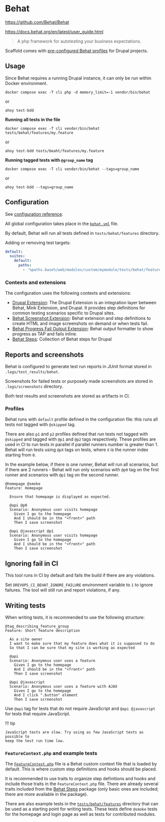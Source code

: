 # Behat

https://github.com/Behat/Behat

https://docs.behat.org/en/latest/user_guide.html

> A php framework for autotesting your business expectations.

Scaffold comes with [pre-configured Behat profiles](../../../../behat.yml) for Drupal projects.

## Usage

Since Behat requires a running Drupal instance, it can only be run within
Docker environment.

```shell
docker compose exec -T cli php -d memory_limit=-1 vendor/bin/behat
```
or
```shell
ahoy test-bdd
```

**Running all tests in the file**

```shell
docker compose exec -T cli vendor/bin/behat tests/behat/features/my.feature
```
or
```shell
ahoy test-bdd tests/beaht/features/my.feature
```

**Running tagged tests with `@group_name` tag**

```shell
docker compose exec -T cli vendor/bin/behat --tags=group_name
```
or
```shell
ahoy test-bdd --tags=group_name
```

## Configuration

See [configuration reference](https://docs.behat.org/en/latest/user_guide/configuration.html).

All global configuration takes place in the [`behat.yml`](../../../../behat.yml) file.

By default, Behat will run all tests defined in `tests/behat/features` directory.

Adding or removing test targets:

```yml
default:
  suites:
    default:
      paths:
        - '%paths.base%/web/modules/custom/mymodule/tests/behat/features'
```

### Contexts and extensions

The configuration uses the following contexts and extensions:

- [Drupal Extension](https://github.com/jhedstrom/drupalextension): The Drupal Extension is an integration layer between Behat, Mink Extension, and Drupal. It provides step definitions for common testing scenarios specific to Drupal sites.
- [Behat Screenshot Extension](https://github.com/drevops/behat-screenshot): Behat extension and step definitions to create HTML and image screenshots on demand or when tests fail.
- [Behat Progress Fail Output Extension](https://github.com/drevops/behat-format-progress-fail): Behat output formatter to show progress as TAP and fails inline.
- [Behat Steps](https://github.com/drevops/behat-steps): Collection of Behat steps for Drupal

## Reports and screenshots

Behat is configured to generate test run reports in JUnit format stored in
`.logs/test_results/behat`.

Screenshots for failed tests or purposely made screenshots are stored in
`.logs/screenshots` directory.

Both test results and screenshots are stored as artifacts in CI.

### Profiles

Behat runs with `default` profile defined in the configuration file: this runs
all tests not tagged with `@skipped` tag.

There are also `p1` and `p2` profiles defined that run tests not tagged with
`@skipped` and tagged with `@p1` and `@p2` tags respectively. These profiles are
used in CI to run tests in parallel if parallel runners number is greater than 1.
Behat will run tests using `@pX` tags on tests, where `X` is the runner index
starting from `0`.

In the example below, if there is one runner, Behat will run all scenarios, but
if there are 2 runners - Behat will run only scenarios with `@p0` tag on the
first runner and scenarios with `@p1` tag on the second runner.

```gherkin
@homepage @smoke
Feature: Homepage

  Ensure that homepage is displayed as expected.

  @api @p0
  Scenario: Anonymous user visits homepage
    Given I go to the homepage
    And I should be in the "<front>" path
    Then I save screenshot

  @api @javascript @p1
  Scenario: Anonymous user visits homepage
    Given I go to the homepage
    And I should be in the "<front>" path
    Then I save screenshot
```

## Ignoring fail in CI

This tool runs in CI by default and fails the build if there are any violations.

Set `DREVOPS_CI_BEHAT_IGNORE_FAILURE` environment variable to `1` to ignore
failures. The tool will still run and report violations, if any.

## Writing tests

When writing tests, it is recommended to use the following structure:

```gherkin
@tag_describing_feature_group
Feature: Short feature description

  As a site owner
  I want to make sure that my feature does what it is supposed to do
  So that I can be sure that my site is working as expected

  @api
  Scenario: Anonymous user uses a feature
    Given I go to the homepage
    And I should be in the "<front>" path
    Then I save screenshot

  @api @javascript
  Scenario: Anonymous user uses a feature with AJAX
    Given I go to the homepage
    And I click ".button" element
    Then I save screenshot
```

Use `@api` tag for tests that do not require JavaScript and `@api @javascript`
for tests that require JavaScript.

!!! tip

    JavaScript tests are slow. Try using as few JavaScript tests as possible to
    keep the test run time low.

### `FeatureContext.php` and example tests

The [`FeatureContext.php`](../../../../tests/behat/bootstrap/FeatureContext.php)
file is a Behat custom context file that is loaded by default. This is where
custom step definitions and hooks should be placed.

It is recommended to use traits to organize step definitions and hooks and
include those traits in the `FeatureContext.php` file. There are already
several traits included from the [Behat Steps](https://github.com/drevops/behat-steps)
package (only basic ones are included; there are more available in the package).

There are also example tests in the [`tests/behat/features`](../../../../tests/behat/features)
directory that can be used as a starting point for writing tests. These tests
define `@smoke` tests for the homepage and login page as well as tests for
contributed modules.
